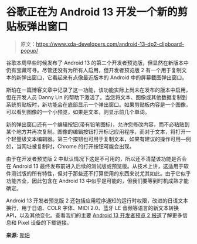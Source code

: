 # 谷歌正在为 Android 13 开发一个新的剪贴板弹出窗口

> 原文：<https://www.xda-developers.com/android-13-dp2-clipboard-popup/>

谷歌本周早些时候发布了 Android 13 的第二个开发者预览版，但显然在新版本中仍有宝藏可寻。尽管还没有为所有人启用，但开发者预览版 2 有一个用于复制文本的新弹出窗口，它看起来有点像最近版本的 Android 中的屏幕截图弹出窗口。

斯珀在一篇博客文章中记录了这一功能，该功能实际上尚未在发布的版本中启用，但在开发人员 Danny Lin 的帮助下激活了。当您将文本、图像或其他数据复制到系统剪贴板时，新功能会在底部显示一个弹出窗口。如果剪贴板内容是一个图像，可以看到图像的一个小预览，如果是文本，则显示前几个单词。

新的弹出窗口还有一个编辑按钮(带有铅笔图标)，允许您修改内容，而不必粘贴到某个地方并再次复制。图像的编辑按钮打开标记应用程序，而对于文本，将打开一个轻量级文本编辑器。第三个按钮也可用于复制文本，如果有建议的操作可用⁠—例如，当网址被复制时，Chrome 的打开按钮可能会出现。

由于在开发者预览版 2 中默认情况下这是不可用的，所以还不清楚该功能是否会在 Android 13 最终发布前进入后续的测试版或预览版。从技术上讲，这适用于软件测试版的所有特性，但对于那些还不打算使用的东西来说尤其如此。由于它似乎功能齐全，因此包含在 Android 13 中似乎是可能的，但我们要等到时机成熟才能确定。

Android 13 开发者预览版 2 还包括应用程序通知的运行时权限，改进的日语文本换行，用于日语、COLR 字体、MIDI 2.0、蓝牙 LE 音频等语言的新文本转换 API，以及其他变化。查看我们的主要 [Android 13 开发者预览 2 报道](https://www.xda-developers.com/android-12l/)了解更多信息和 Pixel 设备的下载链接。

**来源:** [斯珀](https://blog.esper.io/android-13-deep-dive/#clipboard_editor_overlay)